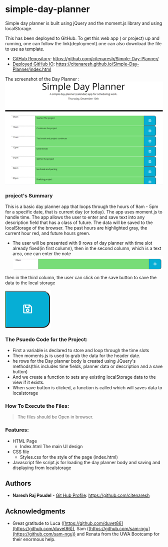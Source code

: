 # simple-day-planner
Simple day planner is built using jQuery and the moment.js library and using localStorage.

This has been deployed to GitHub. To get this web app ( or project) up and running, one can follow the link(deployment).one can also download the file to use as template.
 
* [GitHub Repository](https://github.com/citenaresh/blah-blah-blah/): https://github.com/citenaresh/Simple-Day-Planner/
* [Deployed GitHub IO](https://citenaresh.github.io/blah-blah-blah/index.html): https://citenaresh.github.io/Simple-Day-Planner/index.html

The screenshot of the Day Planner :
![Day Planner](assets/screenshots/dayplannerfinal.png)


### project's Summary
This is a basic day planner app that loops through the hours of 9am - 5pm for a specific date, that is current day (or today). The app uses moment.js to handle time. The app allows the user to enter and save text into any description field that has a class of future. The data will be saved to the localStorage of the browser. The past hours are highlighted gray, the current hour red, and future hours green.


* The user will be presented with 9 rows of day planner with time slot already fixed(in first column), then in the second column, which is a text area, one can enter the note 
![Row](assets/screenshots/row_planner.png)


then in the third column, the user can click on the  save button to save the data to the local storage

![Save Button](assets/screenshots/button.png)

### The Psuedo Code for the Project: 

* First a variable is declared to store and loop through the time slots     
* Then moments.js is used to grab the data for the header date.
* he rows for the Day planner body is created using JQuery's methods(this includes time fields, planner data or description and a save button)
* And we create a function to sets any existing localStorage data to the view if it exists.
* When save button is clicked, a function is called which will saves data to localstorage


### How To Execute the Files:
> The files should be Open in browser.

### Features: 
* HTML Page
    * Index.html 
        The main UI design
* CSS file
    * Styles.css
         for the style of the page (index.html)
* Javascript file
         script.js for loading the day planner body and saving and displaying from localstorage


## Authors

* **Naresh Raj Poudel** - [Git Hub Profile](https://github.com/citenaresh): https://github.com/citenaresh

## Acknowledgments

* Great gratitude to Luca ([https://github.com/duvet86](https://github.com/duvet86)), Sam ([https://github.com/sam-ngu](https://github.com/sam-ngu)) and Renata from the UWA Bootcamp for their enormous help.
